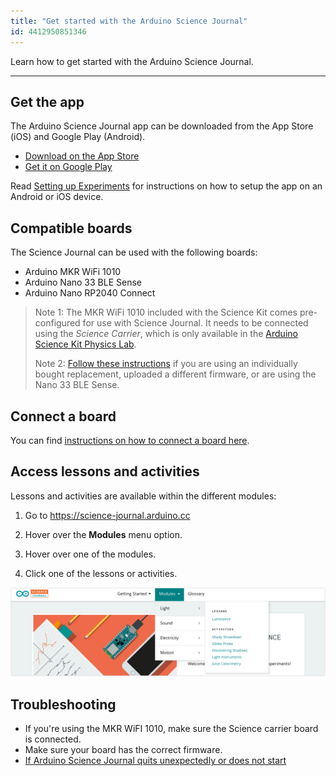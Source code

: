 ```yaml
---
title: "Get started with the Arduino Science Journal"
id: 4412950851346
---
```


Learn how to get started with the Arduino Science Journal.

---

## Get the app

The Arduino Science Journal app can be downloaded from the App Store (iOS) and Google Play (Android).

* [Download on the App Store](https://apps.apple.com/us/app/arduino-science-journal/id1518014927)
* [Get it on Google Play](https://play.google.com/store/apps/details?id=cc.arduino.sciencejournal)

Read [Setting up Experiments](https://science-journal.arduino.cc/sj/module/getting-started-1/lesson/setting-up-experiments) for instructions on how to setup the app on an Android or iOS device.

## Compatible boards

The Science Journal can be used with the following boards:

* Arduino MKR WiFi 1010
* Arduino Nano 33 BLE Sense
* Arduino Nano RP2040 Connect

> Note 1: The MKR WiFi 1010 included with the Science Kit comes pre-configured for use with Science Journal. It needs to be connected using the _Science Carrier_, which is only available in the [Arduino Science Kit Physics Lab](https://store.arduino.cc/products/arduino-science-kit-physics-lab).
>
> Note 2: [Follow these instructions](https://support.arduino.cc/hc/en-us/articles/4408029337746-Upload-the-Science-Journal-firmware) if you are using an individually bought replacement, uploaded a different firmware, or are using the Nano 33 BLE Sense.

## Connect a board

You can find [instructions on how to connect a board here](https://support.arduino.cc/hc/en-us/articles/4407749620370-Connect-a-board-to-the-Science-Journal-app).

## Access lessons and activities

Lessons and activities are available within the different modules:

1. Go to <https://science-journal.arduino.cc>

2. Hover over the **Modules** menu option.

3. Hover over one of the modules.

4. Click one of the lessons or activities.

![Accessing lessons and activities in the menu.](img/science-journal-web-modules-dropdown.png)

## Troubleshooting

* If you're using the MKR WiFI 1010, make sure the Science carrier board is connected.
* Make sure your board has the correct firmware.
* [If Arduino Science Journal quits unexpectedly or does not start](https://support.arduino.cc/hc/en-us/articles/4409561973010)
